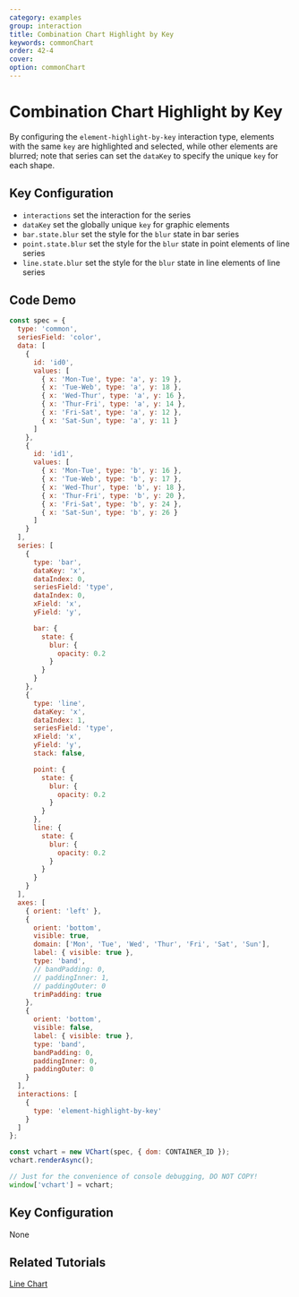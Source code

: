 ```yaml
---
category: examples
group: interaction
title: Combination Chart Highlight by Key
keywords: commonChart
order: 42-4
cover:
option: commonChart
---
```


# Combination Chart Highlight by Key

By configuring the `element-highlight-by-key` interaction type, elements with the same `key` are highlighted and selected, while other elements are blurred; note that series can set the `dataKey` to specify the unique `key` for each shape.

## Key Configuration

- `interactions` set the interaction for the series
- `dataKey` set the globally unique `key` for graphic elements
- `bar.state.blur` set the style for the `blur` state in bar series
- `point.state.blur` set the style for the `blur` state in point elements of line series
- `line.state.blur` set the style for the `blur` state in line elements of line series

## Code Demo

```javascript livedemo
const spec = {
  type: 'common',
  seriesField: 'color',
  data: [
    {
      id: 'id0',
      values: [
        { x: 'Mon-Tue', type: 'a', y: 19 },
        { x: 'Tue-Web', type: 'a', y: 18 },
        { x: 'Wed-Thur', type: 'a', y: 16 },
        { x: 'Thur-Fri', type: 'a', y: 14 },
        { x: 'Fri-Sat', type: 'a', y: 12 },
        { x: 'Sat-Sun', type: 'a', y: 11 }
      ]
    },
    {
      id: 'id1',
      values: [
        { x: 'Mon-Tue', type: 'b', y: 16 },
        { x: 'Tue-Web', type: 'b', y: 17 },
        { x: 'Wed-Thur', type: 'b', y: 18 },
        { x: 'Thur-Fri', type: 'b', y: 20 },
        { x: 'Fri-Sat', type: 'b', y: 24 },
        { x: 'Sat-Sun', type: 'b', y: 26 }
      ]
    }
  ],
  series: [
    {
      type: 'bar',
      dataKey: 'x',
      dataIndex: 0,
      seriesField: 'type',
      dataIndex: 0,
      xField: 'x',
      yField: 'y',

      bar: {
        state: {
          blur: {
            opacity: 0.2
          }
        }
      }
    },
    {
      type: 'line',
      dataKey: 'x',
      dataIndex: 1,
      seriesField: 'type',
      xField: 'x',
      yField: 'y',
      stack: false,

      point: {
        state: {
          blur: {
            opacity: 0.2
          }
        }
      },
      line: {
        state: {
          blur: {
            opacity: 0.2
          }
        }
      }
    }
  ],
  axes: [
    { orient: 'left' },
    {
      orient: 'bottom',
      visible: true,
      domain: ['Mon', 'Tue', 'Wed', 'Thur', 'Fri', 'Sat', 'Sun'],
      label: { visible: true },
      type: 'band',
      // bandPadding: 0,
      // paddingInner: 1,
      // paddingOuter: 0
      trimPadding: true
    },
    {
      orient: 'bottom',
      visible: false,
      label: { visible: true },
      type: 'band',
      bandPadding: 0,
      paddingInner: 0,
      paddingOuter: 0
    }
  ],
  interactions: [
    {
      type: 'element-highlight-by-key'
    }
  ]
};

const vchart = new VChart(spec, { dom: CONTAINER_ID });
vchart.renderAsync();

// Just for the convenience of console debugging, DO NOT COPY!
window['vchart'] = vchart;
```
## Key Configuration

None

## Related Tutorials

[Line Chart](link)